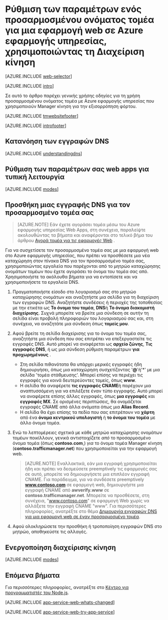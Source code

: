 <properties
    pageTitle="Ρυθμίστε τις παραμέτρους ενός προσαρμοσμένου ονόματος τομέα για μια εφαρμογή web στην υπηρεσία εφαρμογής Azure που χρησιμοποιεί διαχείριση κίνηση για την εξισορρόπηση φόρτου."
    description="Χρήση προσαρμοσμένου ονόματος τομέα για μια μια εφαρμογή web στην υπηρεσία εφαρμογής Azure που περιλαμβάνει τη Διαχείριση κίνηση για την εξισορρόπηση φόρτου."
    services="app-service\web"
    documentationCenter=""
    authors="rmcmurray"
    manager="wpickett"
    editor=""/>

<tags
    ms.service="app-service-web"
    ms.workload="web"
    ms.tgt_pltfrm="na"
    ms.devlang="na"
    ms.topic="article"
    ms.date="09/20/2016"
    ms.author="robmcm"/>

# <a name="configuring-a-custom-domain-name-for-a-web-app-in-azure-app-service-using-traffic-manager"></a>Ρύθμιση των παραμέτρων ενός προσαρμοσμένου ονόματος τομέα για μια εφαρμογή web σε Azure εφαρμογής υπηρεσίας, χρησιμοποιώντας τη Διαχείριση κίνηση

[AZURE.INCLUDE [web-selector](../../includes/websites-custom-domain-selector.md)]

[AZURE.INCLUDE [intro](../../includes/custom-dns-web-site-intro-traffic-manager.md)]

Σε αυτό το άρθρο παρέχει γενικής χρήσης οδηγίες για τη χρήση προσαρμοσμένου ονόματος τομέα με Azure εφαρμογής υπηρεσίας που χρησιμοποιούν Manager κίνηση για την εξισορρόπηση φόρτου.

[AZURE.INCLUDE [tmwebsitefooter](../../includes/custom-dns-web-site-traffic-manager-notes.md)]

[AZURE.INCLUDE [introfooter](../../includes/custom-dns-web-site-intro-notes.md)]

<a name="understanding-records"></a>
## <a name="understanding-dns-records"></a>Κατανόηση των εγγραφών DNS

[AZURE.INCLUDE [understandingdns](../../includes/custom-dns-web-site-understanding-dns-traffic-manager.md)]

<a name="bkmk_configsharedmode"></a>
## <a name="configure-your-web-apps-for-standard-mode"></a>Ρύθμιση των παραμέτρων σας web apps για τυπική λειτουργία

[AZURE.INCLUDE [modes](../../includes/custom-dns-web-site-modes-traffic-manager.md)]

<a name="bkmk_configurecname"></a>
## <a name="add-a-dns-record-for-your-custom-domain"></a>Προσθήκη μιας εγγραφής DNS για τον προσαρμοσμένο τομέα σας

> [AZURE.NOTE] Εάν έχετε αγοράσει τομέα μέσω του Azure εφαρμογής υπηρεσίας Web Apps, στη συνέχεια, παραλείψτε ακολουθώντας τα βήματα και αναφέρονται στο τελικό βήμα του άρθρου [Αγορά τομέα για τις εφαρμογές Web](custom-dns-web-site-buydomains-web-app.md) .

Για να συσχετίσετε τον προσαρμοσμένο τομέα σας με μια εφαρμογή web στο Azure εφαρμογής υπηρεσίας, που πρέπει να προσθέσετε μια νέα καταχώρηση στον πίνακα DNS για τον προσαρμοσμένο τομέα σας, χρησιμοποιώντας εργαλεία που παρέχονται από το μητρώο καταχώρησης ονομάτων τομέων που έχετε αγοράσει το όνομα του τομέα σας από. Χρησιμοποιήστε τα ακόλουθα βήματα για να εντοπίσετε και να χρησιμοποιήσετε τα εργαλεία DNS.

1. Πραγματοποιήστε είσοδο στο λογαριασμό σας στο μητρώο καταχώρησης ονομάτων και αναζητήστε μια σελίδα για τη διαχείριση των εγγραφών DNS. Αναζητήστε συνδέσεις ή περιοχές της τοποθεσίας με την ετικέτα ως **Το όνομα του τομέα**, **DNS**ή **Το όνομα διακομιστή διαχείρισης**. Συχνά μπορείτε να βρείτε μια σύνδεση σε αυτήν τη σελίδα είναι προβολή πληροφοριών του λογαριασμού σας και, στη συνέχεια, να αναζητάτε μια σύνδεση όπως **τομείς μου**.

1. Αφού βρείτε τη σελίδα διαχείρισης για το όνομα του τομέα σας, αναζητήστε μια σύνδεση που σας επιτρέπει να επεξεργαστείτε τις εγγραφές DNS. Αυτό μπορεί να αναφέρεται ως **αρχείο ζώνης**, **Τις εγγραφές DNS**, ή ως μια σύνδεση ρύθμιση παραμέτρων **για προχωρημένους** .

    * Στη σελίδα πιθανότατα θα υπάρχει μερικές εγγραφές ήδη δημιουργήσει, όπως μια καταχώρηση συσχετίζοντας '**@**'ή'\*' με μια σελίδα 'τομέα στάθμευσης'. Μπορεί επίσης να περιέχει τις εγγραφές για κοινά δευτερεύοντες τομείς, όπως **www**.
    * Η σελίδα θα αναφέρετε **τις εγγραφές CNAME**ή παρέχουν μια αναπτυσσόμενη για να επιλέξετε έναν τύπο εγγραφής. Αυτό μπορεί να αναφέρετε επίσης άλλες εγγραφές, όπως **μια εγγραφές** και **εγγραφές MX**. Σε ορισμένες περιπτώσεις, θα ονομάζεται εγγραφές CNAME από άλλα ονόματα όπως μια **Alias Record**.
    * Η σελίδα θα έχει επίσης τα πεδία που σας επιτρέπουν να **χάρτη** από ένα **όνομα κεντρικού υπολογιστή** ή **το όνομα του τομέα** με άλλο όνομα τομέα.

1. Ενώ το λεπτομέρειες σχετικά με κάθε μητρώο καταχώρησης ονομάτων τομέων ποικίλλουν, γενικά αντιστοιχίζετε *από* το προσαρμοσμένο όνομα τομέα (όπως **contoso.com**,) *για* το όνομα τομέα Manager κίνηση (**contoso.trafficmanager.net**) που χρησιμοποιείται για την εφαρμογή web.

    > [AZURE.NOTE] Εναλλακτικά, εάν μια εγγραφή χρησιμοποιείται ήδη και πρέπει να δεσμεύσετε preemptively τις εφαρμογές σας σε αυτό, μπορείτε να δημιουργήσετε μια επιπλέον εγγραφή CNAME. Για παράδειγμα, για να συνδέσετε preemptively **www.contoso.com** σε εφαρμογή web, δημιουργήστε μια εγγραφή CNAME από **awverify.www** σε **contoso.trafficmanager.net**. Μπορείτε να προσθέσετε, στη συνέχεια, "www.contoso.com" σε εφαρμογή Web χωρίς να αλλάξετε την εγγραφή CNAME "www". Για περισσότερες πληροφορίες, ανατρέξτε στο θέμα [Δημιουργία εγγραφών DNS για μια εφαρμογή web σε έναν προσαρμοσμένο τομέα][CREATEDNS].

1. Αφού ολοκληρώσετε την προσθήκη ή τροποποίηση εγγραφών DNS στο μητρώο, αποθηκεύστε τις αλλαγές.

<a name="enabledomain"></a>
## <a name="enable-traffic-manager"></a>Ενεργοποίηση διαχείρισης κίνηση

[AZURE.INCLUDE [modes](../../includes/custom-dns-web-site-enable-on-traffic-manager.md)]

## <a name="next-steps"></a>Επόμενα βήματα

Για περισσότερες πληροφορίες, ανατρέξτε στο [Κέντρο για προγραμματιστές του Node.js](/develop/nodejs/).

[AZURE.INCLUDE [app-service-web-whats-changed](../../includes/app-service-web-whats-changed.md)]

[AZURE.INCLUDE [app-service-web-try-app-service](../../includes/app-service-web-try-app-service.md)]

<!-- URL List -->

[CREATEDNS]: ../dns/dns-web-sites-custom-domain.md
